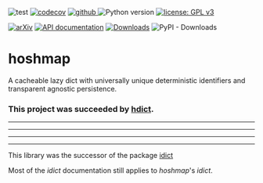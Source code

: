 ![test](https://github.com/hoshmap/hoshmap/workflows/test/badge.svg)
[![codecov](https://codecov.io/gh/hoshmap/hoshmap/branch/main/graph/badge.svg)](https://codecov.io/gh/hoshmap/hoshmap)
<a href="https://pypi.org/project/hoshmap">
<img src="https://img.shields.io/github/v/release/hoshmap/hoshmap?display_name=tag&sort=semver&color=blue" alt="github">
</a>
![Python version](https://img.shields.io/badge/python-3.10-blue.svg)
[![license: GPL v3](https://img.shields.io/badge/License-GPLv3-blue.svg)](https://www.gnu.org/licenses/gpl-3.0)

<!--- [![DOI](https://zenodo.org/badge/DOI/10.5281/zenodo.5501845.svg)](https://doi.org/10.5281/zenodo.5501845) --->
[![arXiv](https://img.shields.io/badge/arXiv-2109.06028-b31b1b.svg?style=flat-square)](https://arxiv.org/abs/2109.06028)
[![API documentation](https://img.shields.io/badge/doc-API%20%28auto%29-a0a0a0.svg)](https://hoshmap.github.io/hoshmap)
[![Downloads](https://static.pepy.tech/badge/hoshmap)](https://pepy.tech/project/hoshmap)
![PyPI - Downloads](https://img.shields.io/pypi/dm/hoshmap)

# hoshmap
A cacheable lazy dict with universally unique deterministic identifiers and transparent agnostic persistence.

### **This project was succeeded by [hdict](https://pypi.org/project/hdict).**

---
---
---
---


This library was the successor of the package [idict](https://pypi.org/project/idict)

Most of the _idict_ documentation still applies to _hoshmap_'s _idict_.
